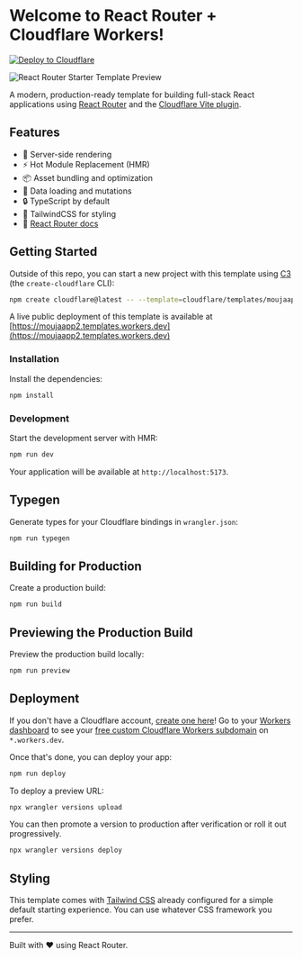 # Welcome to React Router + Cloudflare Workers!

[![Deploy to Cloudflare](https://deploy.workers.cloudflare.com/button)](https://deploy.workers.cloudflare.com/?url=https://github.com/cloudflare/templates/tree/main/moujaapp2)

![React Router Starter Template Preview](https://imagedelivery.net/wSMYJvS3Xw-n339CbDyDIA/bfdc2f85-e5c9-4c92-128b-3a6711249800/public)

<!-- dash-content-start -->

A modern, production-ready template for building full-stack React applications using [React Router](https://reactrouter.com/) and the [Cloudflare Vite plugin](https://developers.cloudflare.com/workers/vite-plugin/).

## Features

- 🚀 Server-side rendering
- ⚡️ Hot Module Replacement (HMR)
- 📦 Asset bundling and optimization
- 🔄 Data loading and mutations
- 🔒 TypeScript by default
- 🎉 TailwindCSS for styling
- 📖 [React Router docs](https://reactrouter.com/)

<!-- dash-content-end -->

## Getting Started

Outside of this repo, you can start a new project with this template using [C3](https://developers.cloudflare.com/pages/get-started/c3/) (the `create-cloudflare` CLI):

```bash
npm create cloudflare@latest -- --template=cloudflare/templates/moujaapp2
```

A live public deployment of this template is available at [https://moujaapp2.templates.workers.dev](https://moujaapp2.templates.workers.dev)

### Installation

Install the dependencies:

```bash
npm install
```

### Development

Start the development server with HMR:

```bash
npm run dev
```

Your application will be available at `http://localhost:5173`.

## Typegen

Generate types for your Cloudflare bindings in `wrangler.json`:

```sh
npm run typegen
```

## Building for Production

Create a production build:

```bash
npm run build
```

## Previewing the Production Build

Preview the production build locally:

```bash
npm run preview
```

## Deployment

If you don't have a Cloudflare account, [create one here](https://dash.cloudflare.com/sign-up)! Go to your [Workers dashboard](https://dash.cloudflare.com/?to=%2F%3Aaccount%2Fworkers-and-pages) to see your [free custom Cloudflare Workers subdomain](https://developers.cloudflare.com/workers/configuration/routing/workers-dev/) on `*.workers.dev`.

Once that's done, you can deploy your app:

```sh
npm run deploy
```

To deploy a preview URL:

```sh
npx wrangler versions upload
```

You can then promote a version to production after verification or roll it out progressively.

```sh
npx wrangler versions deploy
```

## Styling

This template comes with [Tailwind CSS](https://tailwindcss.com/) already configured for a simple default starting experience. You can use whatever CSS framework you prefer.

---

Built with ❤️ using React Router.
